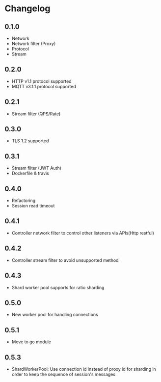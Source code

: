# Changelog

## 0.1.0
+ Network
+ Network filter (Proxy)
+ Protocol
+ Stream

## 0.2.0
+ HTTP v1.1 protocol supported
+ MQTT v3.1.1 protocol supported

## 0.2.1
+ Stream filter (QPS/Rate)

## 0.3.0
+ TLS 1.2 supported

## 0.3.1
+ Stream filter (JWT Auth)
+ Dockerfile & travis

## 0.4.0
+ Refactoring
+ Session read timeout

## 0.4.1
+ Controller network filter to control other listeners via APIs(Http restful)

## 0.4.2
+ Controller stream filter to avoid unsupported method

## 0.4.3
+ Shard worker pool supports for ratio sharding

## 0.5.0
+ New worker pool for handling connections

## 0.5.1
+ Move to go module

## 0.5.3
+ ShardWorkerPool: Use connection id instead of proxy id for sharding in order to keep the sequence of session's messages